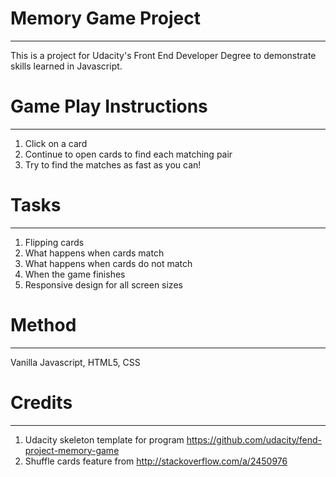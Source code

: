 # Memory Game Project
____
This is a project for Udacity's Front End Developer Degree to demonstrate skills learned in Javascript.

# Game Play Instructions
____
1. Click on a card 
2. Continue to open cards to find each matching pair
3. Try to find the matches as fast as you can!

# Tasks
____
1. Flipping cards
2. What happens when cards match
3. What happens when cards do not match
4. When the game finishes
5. Responsive design for all screen sizes

# Method
____
Vanilla Javascript, HTML5, CSS

# Credits
____
1. Udacity skeleton template for program https://github.com/udacity/fend-project-memory-game
2. Shuffle cards feature from http://stackoverflow.com/a/2450976
